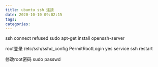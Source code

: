 ```yaml
---
title: ubuntu ssh 连接
date: 2020-10-10 09:02:15
tags:
categories:
---
```


ssh
connect refused
sudo apt-get install openssh-server

root登录
/etc/ssh/sshd_config
PermitRootLogin yes
service ssh restart

修改root密码
sudo passwd